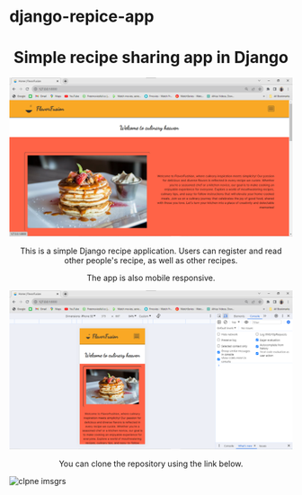 # django-repice-app
<h1 style="text-align: center; width: 100%;">Simple recipe sharing app in Django</h1>
<div>
    <img src="./readme_images/screenshot-1.png" alt="screenshot">
</div>
<p style="text-align: center;">
    This is a simple Django recipe application. Users can register and read other people's recipe, as well as other recipes.
</p>
<p style="text-align: center;">
    The app is also mobile responsive.
</p>
<div>
    <img src="./readme_images/screenshot-2.png" alt="mobile responsive">
</div>
<p style="text-align: center;">
    You can clone the repository using the link below.
</p>
<div>
    <img src="./readme_images/screenshot-3.png" alt="clpne imsgrs">
</div>
